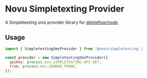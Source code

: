 # Novu Simpletexting Provider

A Simpletexting sms provider library for [@teleflow/node](https://github.com/khulnasoft/teleflow)

## Usage

```javascript
import { SimpletextingSmsProvider } from '@novu/simpletexting';

const provider = new SimpletextingSmsProvider({
  apiKey: process.env.SIMPLETEXTING_API_KEY,
  from: process.env.SENDER_PHONE,
});
```
